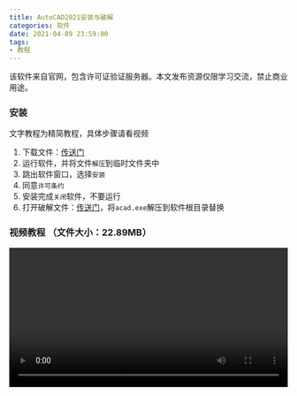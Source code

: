 ```yaml
---
title: AutoCAD2021安装与破解
categories: 软件
date: 2021-04-09 23:59:00
tags:
- 教程
---
```


  该软件来自官网，包含许可证验证服务器。本文发布资源仅限学习交流，禁止商业用途。

### 安装

文字教程为精简教程，具体步骤请看视频

1. 下载文件：[传送门](https://trial2.autodesk.com/NetSWDLD/2021/ACD/9046B381-E756-4D38-A7EF-FAD07F4456E6/SFX/AutoCAD_2021_Simplified_Chinese_Win_64bit_dlm.sfx.exe)
2. 运行软件，并将文件`解压`到临时文件夹中
3. 跳出软件窗口，选择`安装`
4. 同意`许可条约`
5. 安装完成`关闭`软件，不要运行
6. 打开破解文件：[传送门](https://file.nmb.show/down.php/7175cb654c3fa8aceaf28468fcfa1567.zip)，将`acad.exe`解压到软件根目录替换

### 视频教程 （文件大小：22.89MB）

<video id="movies" src="https://file.nmb.show/view.php/22a84589a7f9b2ca16f3b536405020e1.mp4" autobuffer="true" controls="" width="100%"></video>

